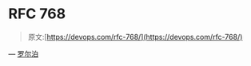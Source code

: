 # RFC 768

> 原文:[https://devops.com/rfc-768/](https://devops.com/rfc-768/)

— [罗尔泊](https://devops.com/author/breselman/)